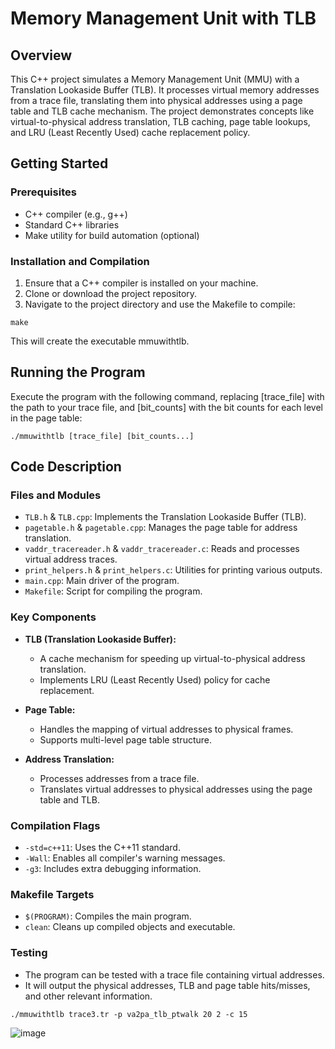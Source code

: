 # Memory Management Unit with TLB

## Overview
This C++ project simulates a Memory Management Unit (MMU) with a Translation Lookaside Buffer (TLB). It processes virtual memory addresses from a trace file, translating them into physical addresses using a page table and TLB cache mechanism. The project demonstrates concepts like virtual-to-physical address translation, TLB caching, page table lookups, and LRU (Least Recently Used) cache replacement policy.

## Getting Started

### Prerequisites
- C++ compiler (e.g., g++)
- Standard C++ libraries
- Make utility for build automation (optional)

### Installation and Compilation
1. Ensure that a C++ compiler is installed on your machine.
2. Clone or download the project repository.
3. Navigate to the project directory and use the Makefile to compile:
```
make
```

This will create the executable mmuwithtlb.

## Running the Program

Execute the program with the following command, replacing [trace_file] with the path to your trace file, and [bit_counts] with the bit counts for each level in the page table:

```
./mmuwithtlb [trace_file] [bit_counts...]
```

## Code Description

### Files and Modules
- `TLB.h` & `TLB.cpp`: Implements the Translation Lookaside Buffer (TLB).
- `pagetable.h` & `pagetable.cpp`: Manages the page table for address translation.
- `vaddr_tracereader.h` & `vaddr_tracereader.c`: Reads and processes virtual address traces.
- `print_helpers.h` & `print_helpers.c`: Utilities for printing various outputs.
- `main.cpp`: Main driver of the program.
- `Makefile`: Script for compiling the program.

### Key Components
- **TLB (Translation Lookaside Buffer):**
  - A cache mechanism for speeding up virtual-to-physical address translation.
  - Implements LRU (Least Recently Used) policy for cache replacement.

- **Page Table:**
  - Handles the mapping of virtual addresses to physical frames.
  - Supports multi-level page table structure.

- **Address Translation:**
  - Processes addresses from a trace file.
  - Translates virtual addresses to physical addresses using the page table and TLB.


### Compilation Flags
- `-std=c++11`: Uses the C++11 standard.
- `-Wall`: Enables all compiler's warning messages.
- `-g3`: Includes extra debugging information.

### Makefile Targets
- `$(PROGRAM)`: Compiles the main program.
- `clean`: Cleans up compiled objects and executable.

### Testing
- The program can be tested with a trace file containing virtual addresses.
- It will output the physical addresses, TLB and page table hits/misses, and other relevant information.

```
./mmuwithtlb trace3.tr -p va2pa_tlb_ptwalk 20 2 -c 15
```

![image](https://github.com/ThanksLogan/CS480-A3/assets/89110766/0e64246a-901a-4390-b29c-1ab13abfbba4)

